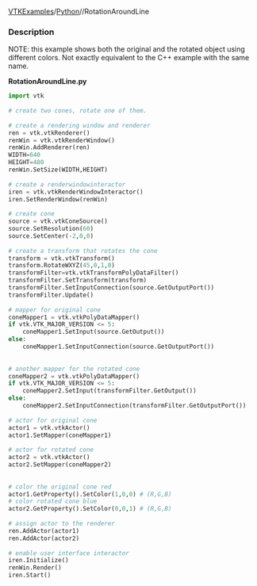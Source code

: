[VTKExamples](/index/)/[Python](/Python)//RotationAroundLine

### Description
NOTE: this example shows both the original and the rotated object using different colors. Not exactly equivalent to the C++ example with the same name.

[]([Image:Rotationaroundline.png])

**RotationAroundLine.py**
```python
import vtk
 
# create two cones, rotate one of them.
 
# create a rendering window and renderer
ren = vtk.vtkRenderer()
renWin = vtk.vtkRenderWindow()
renWin.AddRenderer(ren)
WIDTH=640
HEIGHT=480
renWin.SetSize(WIDTH,HEIGHT)
 
# create a renderwindowinteractor
iren = vtk.vtkRenderWindowInteractor()
iren.SetRenderWindow(renWin)
 
# create cone
source = vtk.vtkConeSource()
source.SetResolution(60)
source.SetCenter(-2,0,0)
 
# create a transform that rotates the cone
transform = vtk.vtkTransform()
transform.RotateWXYZ(45,0,1,0)
transformFilter=vtk.vtkTransformPolyDataFilter()
transformFilter.SetTransform(transform)
transformFilter.SetInputConnection(source.GetOutputPort())
transformFilter.Update()
 
# mapper for original cone
coneMapper1 = vtk.vtkPolyDataMapper()
if vtk.VTK_MAJOR_VERSION <= 5:
    coneMapper1.SetInput(source.GetOutput())
else:
    coneMapper1.SetInputConnection(source.GetOutputPort())
    
 
# another mapper for the rotated cone
coneMapper2 = vtk.vtkPolyDataMapper()
if vtk.VTK_MAJOR_VERSION <= 5:
    coneMapper2.SetInput(transformFilter.GetOutput())
else:
    coneMapper2.SetInputConnection(transformFilter.GetOutputPort())
 
# actor for original cone
actor1 = vtk.vtkActor()
actor1.SetMapper(coneMapper1)
 
# actor for rotated cone
actor2 = vtk.vtkActor()
actor2.SetMapper(coneMapper2)
 
 
# color the original cone red
actor1.GetProperty().SetColor(1,0,0) # (R,G,B)
# color rotated cone blue
actor2.GetProperty().SetColor(0,0,1) # (R,G,B)
 
# assign actor to the renderer
ren.AddActor(actor1)
ren.AddActor(actor2)
 
# enable user interface interactor
iren.Initialize()
renWin.Render()
iren.Start()
```
